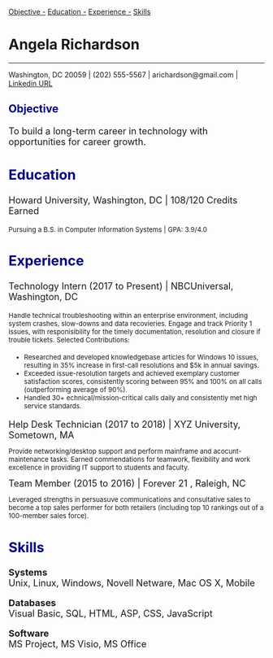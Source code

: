 <html>
<p>

<a href="#Objective">Objective -</a>
<a href="#Education">Education -</a>
<a href="#Experience">Experience -</a>
<a href="#Skills"> Skills</a>
</p>

<title>Using External CSS</title>
<link rel="stylesheet" href="https://stackpath.bootstrapcdn.com/bootstrap/4.1.0/css/bootstrap.min.css" integrity="sha384-9gVQ4dYFwwWSjIDZnLEWnxCjeSWFphJiwGPXr1jddIhOegiu1FwO5qRGvFXOdJZ4" crossorigin="anonymous">
 <style type="text/css">
h2, h3 {
 color: #000080;}
 </style>

<head>
<h1>
Angela Richardson
  </h1>
 </head>
<hr>

<p>
Washington, DC 20059 | (202) 555-5567 | arichardson@gmail.com | <a href="https://www.linkedin.com/in/angela-richardson-8b2160100/" >Linkedin URL</a>
</p>
<font size="4">
<h3 id="Objective - ">
Objective
</h3>
<p>
<font size="4">
To build a long-term career in technology with opportunities for career growth.
</p>
 
<h2 id="Education - ">
Education
</h2>
<p><font size="4">
Howard University, Washington, DC | 108/120 Credits Earned
</p>
<p>
<font size="2">
Pursuing a B.S. in Computer Information Systems | GPA: 3.9/4.0
</p>
<font size="4">
<h2 id="Experience - ">
Experience
</h2>
<p>
<font size="4">
Technology Intern (2017 to Present) | NBCUniversal, Washington, DC
</p>
<p>
<font size="2">
Handle technical troubleshooting within an enterprise environment, including system crashes, slow-downs and data recovieries. Engage and track Priority 1 issues, with responisibility for the timely documentation, resolution and closure if trouble tickets. Selected Contributions:

<ul>
  <li>Researched and developed knowledgebase articles for Windows 10 issues, resulting in 35% increase in first-call resolutions and $5k in annual savings.</li>
  <li>Exceeded issue-resolution targets and achieved exemplary customer satisfaction scores, consistently scoring between 95% and 100% on all calls (outperforming average of 90%).</li>
  <li>Handled 30+ echnical/mission-critical calls daily and consistently met high service standards.</li>
</ul>
<p>
<font size="4">
Help Desk Technician (2017 to 2018) | XYZ University, Sometown, MA
</p>
<font size="2">
Provide networking/desktop support and perform mainframe and acocunt-maintenance tasks. Earned commendations for teamwork, flexibility and work excellence in providing IT support to students and faculty.
<p>
<font size="4">
Team Member (2015 to 2016) | Forever 21 , Raleigh, NC
</p>
<font size="2">
Leveraged strengths in persuasuve communications and consultative sales to become a top sales performer for both retailers (including top 10 rankings out of a 100-member sales force).
</p>
<font size="4">
<h2 id="Skills - ">
Skills
</h2>
<p>
<strong>
  Systems
</strong>
<br />
Unix, Linux, Windows, Novell Netware, Mac OS X, Mobile
</p>

<p>
<strong>Databases</strong>
<br />
Visual Basic, SQL, HTML, ASP, CSS, JavaScript
</p>
<p>
<strong>
  Software
</strong>
<br />
MS Project, MS Visio, MS Office
</p>

</html>
